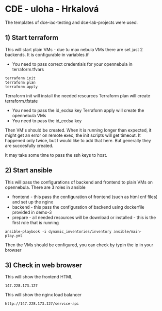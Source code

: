 # CDE - uloha - Hrkalová

The templates of dce-iac-testing and dce-lab-projects were used.

## 1) Start terraform 
This will start plain VMs - due tu max nebula VMs there are set just  2 backends. It is configurable in variables.tf

 - You need to pass correct credentials for your opennebula in terraform.tfvars

```
terraform init
terraform plan
terraform apply
```
Terraform init will install the needed resources
Terraform plan will create terraform.tfstate
 - You need to pass the id_ecdsa key 
Terraform apply will create the opennebula VMs
 - You need to pass the id_ecdsa key

Then VM's should be created. When it is running longer than expected, it might get an error on remote exec, the init scripts will get timeout. It happened only twice, but I would like to add that here. But generally they are succesfully created.

It may take some time to pass the ssh keys to host.
## 2) Start ansible
This will pass the configurations of backend and frontend to plain VMs on opennebula. 
There are 3 roles in ansible
  - frontend - this pass the configuration of frontend (such as html cnf files) and set up the nginx
  - backend - this pass the configuration of backend using dockerfile provided in demo-3
  - prepare - all needed resources will be download or installed - this is the first role that is running

```
ansible-playbook -i dynamic_inventories/inventory ansible/main-play.yml 
```

Then the VMs should be configured, you can check by typin the ip in your browser

## 3) Check in web browser 
This will show the frontend HTML
```
147.228.173.127
```
This will show the nginx load balancer
```
http://147.228.173.127/service-api
```
